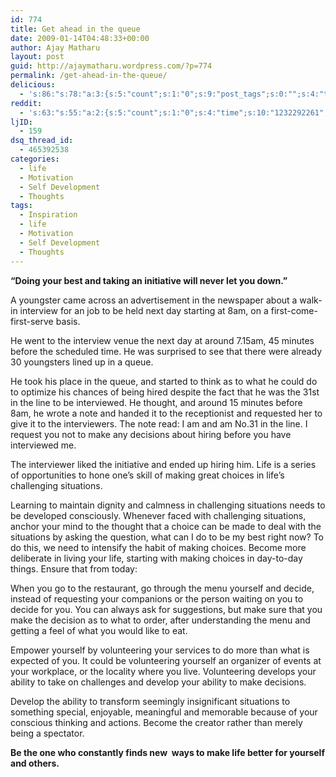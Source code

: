 ```yaml
---
id: 774
title: Get ahead in the queue
date: 2009-01-14T04:48:33+00:00
author: Ajay Matharu
layout: post
guid: http://ajaymatharu.wordpress.com/?p=774
permalink: /get-ahead-in-the-queue/
delicious:
  - 's:86:"s:78:"a:3:{s:5:"count";s:1:"0";s:9:"post_tags";s:0:"";s:4:"time";s:10:"1232292261";}";";'
reddit:
  - 's:63:"s:55:"a:2:{s:5:"count";s:1:"0";s:4:"time";s:10:"1232292261";}";";'
ljID:
  - 159
dsq_thread_id:
  - 465392538
categories:
  - life
  - Motivation
  - Self Development
  - Thoughts
tags:
  - Inspiration
  - life
  - Motivation
  - Self Development
  - Thoughts
---
```

**&#8220;Doing your best and taking an initiative will never let you down.&#8221;**

A youngster came across an advertisement in the newspaper about a walk-in interview for an job to be held next day starting at 8am, on a first-come-first-serve basis.

He went to the interview venue the next day at around 7.15am, 45 minutes before the scheduled time. He was surprised to see that there were already 30 youngsters lined up in a queue.

He took his place in the queue, and started to think as to what he could do to optimize his chances of being hired despite the fact that he was the 31st in the line to be interviewed. He thought, and around 15 minutes before 8am, he wrote a note and handed it to the receptionist and requested her to give it to the interviewers. The note read: I am <name> and am No.31 in the line. I request you not to make any decisions about hiring before you have interviewed me.

The interviewer liked the initiative and ended up hiring him. Life is a series of opportunities to hone one&#8217;s skill of making great choices in life&#8217;s challenging situations.

Learning to maintain dignity and calmness in challenging situations needs to be developed consciously. Whenever faced with challenging situations, anchor your mind to the thought that a choice can be made to deal with the situations by asking the question, what can I do to be my best right now? To do this, we need to intensify the habit of making choices. Become more deliberate in living your life, starting with making choices in day-to-day things. Ensure that from today:

When you go to the restaurant, go through the menu yourself and decide, instead of requesting your companions or the person waiting on you to decide for you. You can always ask for suggestions, but make sure that you make the decision as to what to order, after understanding the menu and getting a feel of what you would like to eat.

Empower yourself by volunteering your services to do more than what is expected of you. It could be volunteering yourself an organizer of events at your workplace, or the locality where you live. Volunteering develops your ability to take on challenges and develop your ability to make decisions.

Develop the ability to transform seemingly insignificant situations to something special, enjoyable, meaningful and memorable because of your conscious thinking and actions. Become the creator rather than merely being a spectator.

**Be the one who constantly finds new  ways to make life better for yourself and others.**